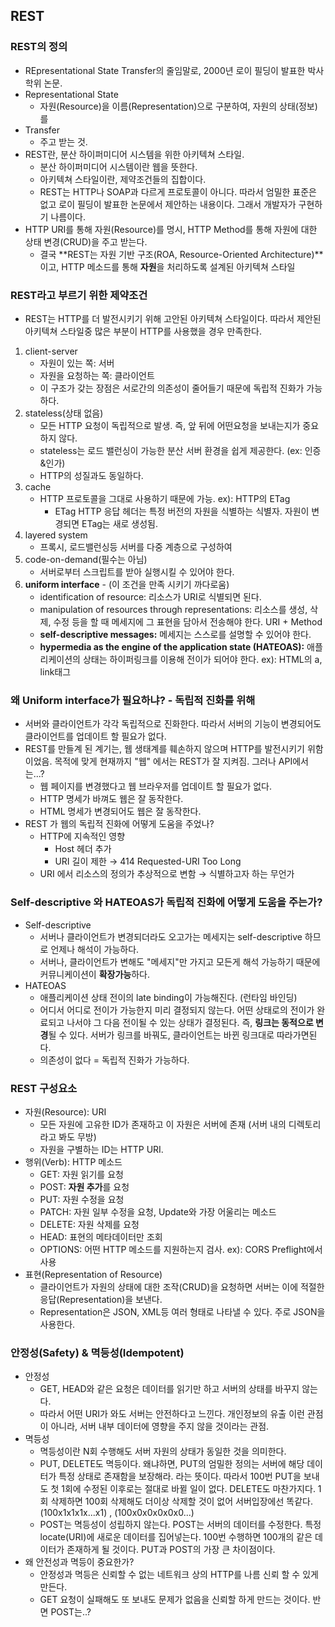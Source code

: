 ## REST

### REST의 정의

- REpresentational State Transfer의 줄임말로, 2000년 로이 필딩이 발표한 박사학위 논문.
- Representational State
    - 자원(Resource)을 이름(Representation)으로 구분하여, 자원의 상태(정보)를
- Transfer
    - 주고 받는 것.
- REST란, 분산 하이퍼미디어 시스템을 위한 아키텍쳐 스타일.
    - 분산 하이퍼미디어 시스템이란 웹을 뜻한다.
    - 아키텍쳐 스타일이란, 제약조건들의 집합이다.
    - REST는 HTTP나 SOAP과 다르게 프로토콜이 아니다. 따라서 엄밀한 표준은 없고 로이 필딩이 발표한 논문에서 제안하는 내용이다. 그래서 개발자가 구현하기 나름이다.
- HTTP URI를 통해 자원(Resource)를 명시, HTTP Method를 통해 자원에 대한 상태 변경(CRUD)을 주고 받는다.
    - 결국 **REST는 자원 기반 구조(ROA, Resource-Oriented Architecture)**이고, HTTP 메소드를 통해 **자원**을 처리하도록 설계된 아키텍쳐 스타일

### REST라고 부르기 위한 제약조건

- REST는 HTTP를 더 발전시키기 위해 고안된 아키텍쳐 스타일이다. 따라서 제안된 아키텍쳐 스타일중 많은 부분이 HTTP를 사용했을 경우 만족한다.
1. client-server
    - 자원이 있는 쪽: 서버
    - 자원을 요청하는 쪽: 클라이언트
    - 이 구조가 갖는 장점은 서로간의 의존성이 줄어들기 때문에 독립적 진화가 가능하다.
2. stateless(상태 없음)
    - 모든 HTTP 요청이 독립적으로 발생. 즉, 앞 뒤에 어떤요청을 보내는지가 중요하지 않다.
    - stateless는 로드 밸런싱이 가능한 분산 서버 환경을 쉽게 제공한다. (ex: 인증&인가)
    - HTTP의 성질과도 동일하다.
3. cache
    - HTTP 프로토콜을 그대로 사용하기 때문에 가능. ex): HTTP의 ETag
        - ETag HTTP 응답 헤더는 특정 버전의 자원을 식별하는 식별자. 자원이 변경되면 ETag는 새로 생성됨.
4. layered system
    - 프록시, 로드밸런싱등 서버를 다중 계층으로 구성하여
5. code-on-demand(필수는 아님)
    - 서버로부터 스크립트를 받아 실행시킬 수 있어야 한다.
6. **uniform interface** - (이 조건을 만족 시키기 까다로움)
    - identification of resource: 리소스가 URI로 식별되면 된다.
    - manipulation of resources through representations: 리소스를 생성, 삭제, 수정 등을 할 때 메세지에 그 표현을 담아서 전송해야 한다. URI + Method
    - **self-descriptive messages:** 메세지는 스스로를 설명할 수 있어야 한다.
    - **hypermedia as the engine of the application state (HATEOAS):** 애플리케이션의 상태는 하이퍼링크를 이용해 전이가 되어야 한다. ex): HTML의 a, link태그

### 왜 Uniform interface가 필요하냐? - 독립적 진화를 위해

- 서버와 클라이언트가 각각 독립적으로 진화한다. 따라서 서버의 기능이 변경되어도 클라이언트를 업데이트 할 필요가 없다.
- REST를 만들계 된 계기는, 웹 생태계를 훼손하지 않으며 HTTP를 발전시키기 위함이었음. 목적에 맞게 현재까지 "웹" 에서는 REST가 잘 지켜짐. 그러나 API에서는...?
    - 웹 페이지를 변경했다고 웹 브라우저를 업데이트 할 필요가 없다.
    - HTTP 명세가 바껴도 웹은 잘 동작한다.
    - HTML 명세가 변경되어도 웹은 잘 동작한다.
- REST 가 웹의 독립적 진화에 어떻게 도움을 주었나?
    - HTTP에 지속적인 영향
        - Host 헤더 추가
        - URI 길이 제한 → 414 Requested-URI Too Long
    - URI 에서 리소스의 정의가 추상적으로 변함 → 식별하고자 하는 무언가

### Self-descriptive 와 HATEOAS가 독립적 진화에 어떻게 도움을 주는가?

- Self-descriptive
    - 서버나 클라이언트가 변경되더라도 오고가는 메세지는 self-descriptive 하므로 언제나 해석이 가능하다.
    - 서버나, 클라이언트가 변해도 "메세지"만 가지고 모든게 해석 가능하기 때문에 커뮤니케이션이 **확장가능**하다.
- HATEOAS
    - 애플리케이션 상태 전이의 late binding이 가능해진다. (런타임 바인딩)
    - 어디서 어디로 전이가 가능한지 미리 결정되지 않는다. 어떤 상태로의 전이가 완료되고 나서야 그 다음 전이될 수 있는 상태가 결정된다. 즉, **링크는 동적으로 변경**될 수 있다. 서버가 링크를 바꿔도, 클라이언트는 바뀐 링크대로 따라가면된다.
    - 의존성이 없다 = 독립적 진화가 가능하다.

### REST 구성요소

- 자원(Resource): URI
    - 모든 자원에 고유한 ID가 존재하고 이 자원은 서버에 존재 (서버 내의 디렉토리라고 봐도 무방)
    - 자원을 구별하는 ID는 HTTP URI.
- 행위(Verb): HTTP 메소드
    - GET: 자원 읽기를 요청
    - POST: **자원 추가**를 요청
    - PUT: 자원 수정을 요청
    - PATCH: 자원 일부 수정을 요청, Update와 가장 어울리는 메소드
    - DELETE: 자원 삭제를 요청
    - HEAD: 표현의 메타데이터만 조회
    - OPTIONS: 어떤 HTTP 메소드를 지원하는지 검사. ex): CORS Preflight에서 사용
- 표현(Representation of Resource)
    - 클라이언트가 자원의 상태에 대한 조작(CRUD)을 요청하면 서버는 이에 적절한 응답(Representation)을 보낸다.
    - Representation은 JSON, XML등 여러 형태로 나타낼 수 있다. 주로 JSON을 사용한다.

### 안정성(Safety) & 멱등성(Idempotent)

- 안정성
    - GET, HEAD와 같은 요청은 데이터를 읽기만 하고 서버의 상태를 바꾸지 않는다.
    - 따라서 어떤 URI가 와도 서버는 안전하다고 느낀다. 개인정보의 유출 이런 관점이 아니라, 서버 내부 데이터에 영향을 주지 않을 것이라는 관점.
- 멱등성
    - 멱등성이란 N회 수행해도 서버 자원의 상태가 동일한 것을 의미한다.
    - PUT, DELETE도 멱등이다. 왜냐하면, PUT의 엄밀한 정의는 서버에 해당 데이터가 특정 상태로 존재함을 보장해라. 라는 뜻이다. 따라서 100번 PUT을 보내도 첫 1회에 수정된 이후로는 절대로 바뀔 일이 없다. DELETE도 마찬가지다. 1회 삭제하면 100회 삭제해도 더이상 삭제할 것이 없어 서버입장에선 똑같다. (100x1x1x1x...x1) , (100x0x0x0x0x0...)
    - POST는 멱등성이 성립하지 않는다. POST는 서버의 데이터를 수정한다. 특정 locate(URI)에 새로운 데이터를 집어넣는다. 100번 수행하면 100개의 같은 데이터가 존재하게 될 것이다. PUT과 POST의 가장 큰 차이점이다.
- 왜 안전성과 멱등이 중요한가?
    - 안정성과 멱등은 신뢰할 수 없는 네트워크 상의 HTTP를 나름 신뢰 할 수 있게 만든다.
    - GET 요청이 실패해도 또 보내도 문제가 없음을 신뢰할 하게 만드는 것이다. 반면 POST는..?
